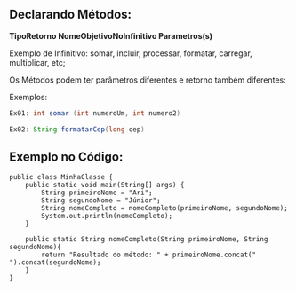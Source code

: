 ## Declarando Métodos:

**TipoRetorno NomeObjetivoNoInfinitivo Parametros(s)**

Exemplo de Infinitivo: somar, incluir, processar, formatar, carregar, multiplicar, etc;

Os Métodos podem ter parâmetros diferentes e retorno também diferentes:

Exemplos:

```java
Ex01: int somar (int numeroUm, int numero2)

Ex02: String formatarCep(long cep)
```

## **Exemplo no Código:**
```
public class MinhaClasse {
    public static void main(String[] args) {
        String primeiroNome = "Ari";
        String segundoNome = "Júnior";
        String nomeCompleto = nomeCompleto(primeiroNome, segundoNome);
        System.out.println(nomeCompleto);
    }
    
    public static String nomeCompleto(String primeiroNome, String segundoNome){
        return "Resultado do método: " + primeiroNome.concat(" ").concat(segundoNome);
    }
}
```